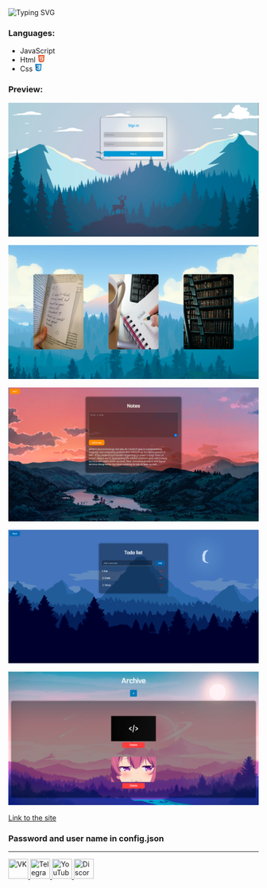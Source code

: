 <img src="https://readme-typing-svg.demolab.com?font=Electrolize&size=25&pause=1000&color=11EAF7&random=false&width=435&lines=ToDoList" alt="Typing SVG" />

### Languages:

* JavaScript <img src="https://upload.wikimedia.org/wikipedia/commons/thumb/6/6a/JavaScript-logo.png/120px-JavaScript-logo.png" width="15" height="15"/>
* Html <img src="https://raw.githubusercontent.com/devicons/devicon/1119b9f84c0290e0f0b38982099a2bd027a48bf1/icons/html5/html5-original.svg" width="15" height="15"/>
* Css <img src="https://raw.githubusercontent.com/devicons/devicon/1119b9f84c0290e0f0b38982099a2bd027a48bf1/icons/css3/css3-original.svg" width="15" height="15"/>



### Preview:

![](https://github.com/titanilham/My-site/blob/main/src/Sign%20in.png?raw=true)

![](https://github.com/titanilham/My-site/blob/main/src/Choice.png?raw=true)

![](https://github.com/titanilham/My-site/blob/main/src/Notes.png?raw=true)

![](https://github.com/titanilham/My-site/blob/main/src/To-Do.png?raw=true)

![](https://github.com/titanilham/My-site/blob/main/src/Archive.png?raw=true)
  
 

<a href="https://65f56bf3db1002a01e898f76--tranquil-muffin-01e292.netlify.app/">Link to the site</a>

### Password and user name in config.json

----

<div id="badges">
  <a href="https://vk.com/aniime_guy" >
    <img src="https://img.icons8.com/?size=512&id=13977&format=png"width="40" height="40" title="VK"/>
  </a>
  <a href="https://t.me/Ilham06">
    <img src="https://img.icons8.com/?size=512&id=63306&format=png"width="40" height="40" title="Telegram"/>
  </a> 
  <a href="https://www.youtube.com/channel/UC9m1N5x0OXWihGpR50Yk35g">
   <img src="https://github.com/titanilham/titanilham/assets/86422270/51f7c427-b7b3-4591-9243-2f2c3465d742" width="40" height="40" title="YouTube"/>
  </a>
  <a href="https://discord.com/channels/1019531122239094794/1019531122239094801">
    <img src="https://www.freepnglogos.com/uploads/discord-logo-png/discord-logo-logodownload-download-logotipos-1.png" width="40" height="40" title="Discord"/>
  </a>
</div>
